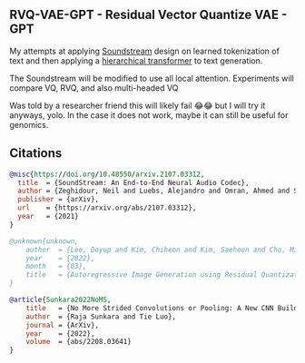 ## RVQ-VAE-GPT - Residual Vector Quantize VAE - GPT

My attempts at applying <a href="https://github.com/lucidrains/audiolm-pytorch/blob/main/audiolm_pytorch/soundstream.py">Soundstream</a> design on learned tokenization of text and then applying a <a href="https://github.com/lucidrains/RQ-Transformer/blob/main/rq_transformer/hierarchical_causal_transformer.py">hierarchical transformer</a> to text generation.

The Soundstream will be modified to use all local attention. Experiments will compare VQ, RVQ, and also multi-headed VQ

Was told by a researcher friend this will likely fail 😂😂 but I will try it anyways, yolo. In the case it does not work, maybe it can still be useful for genomics.

## Citations

```bibtex
@misc{https://doi.org/10.48550/arxiv.2107.03312,
  title  = {SoundStream: An End-to-End Neural Audio Codec},
  author = {Zeghidour, Neil and Luebs, Alejandro and Omran, Ahmed and Skoglund, Jan and Tagliasacchi, Marco},
  publisher = {arXiv},
  url    = {https://arxiv.org/abs/2107.03312},
  year   = {2021}
}
```

```bibtex
@unknown{unknown,
    author  = {Lee, Doyup and Kim, Chiheon and Kim, Saehoon and Cho, Minsu and Han, Wook-Shin},
    year    = {2022},
    month   = {03},
    title   = {Autoregressive Image Generation using Residual Quantization}
}
```

```bibtex
@article{Sunkara2022NoMS,
    title   = {No More Strided Convolutions or Pooling: A New CNN Building Block for Low-Resolution Images and Small Objects},
    author  = {Raja Sunkara and Tie Luo},
    journal = {ArXiv},
    year    = {2022},
    volume  = {abs/2208.03641}
}
```
